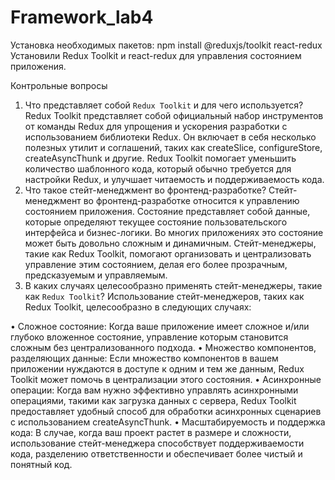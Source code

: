 # Framework_lab4

Установка необходимых пакетов:
npm install @reduxjs/toolkit react-redux
Установили Redux Toolkit и react-redux для управления состоянием приложения.

Контрольные вопросы
1.	Что представляет собой `Redux Toolkit` и для чего используется?
Redux Toolkit представляет собой официальный набор инструментов от команды Redux для упрощения и ускорения разработки с использованием библиотеки Redux. Он включает в себя несколько полезных утилит и соглашений, таких как createSlice, configureStore, createAsyncThunk и другие. Redux Toolkit помогает уменьшить количество шаблонного кода, который обычно требуется для настройки Redux, и улучшает читаемость и поддерживаемость кода.
2.	Что такое стейт-менеджмент во фронтенд-разработке?
Стейт-менеджмент во фронтенд-разработке относится к управлению состоянием приложения. Состояние представляет собой данные, которые определяют текущее состояние пользовательского интерфейса и бизнес-логики. Во многих приложениях это состояние может быть довольно сложным и динамичным. Стейт-менеджеры, такие как Redux Toolkit, помогают организовать и централизовать управление этим состоянием, делая его более прозрачным, предсказуемым и управляемым.
3.	В каких случаях целесообразно применять стейт-менеджеры, такие как `Redux Toolkit`?
Использование стейт-менеджеров, таких как Redux Toolkit, целесообразно в следующих случаях:

•	Сложное состояние: Когда ваше приложение имеет сложное и/или глубоко вложенное состояние, управление которым становится сложным без централизованного подхода.
•	Множество компонентов, разделяющих данные: Если множество компонентов в вашем приложении нуждаются в доступе к одним и тем же данным, Redux Toolkit может помочь в централизации этого состояния.
•	Асинхронные операции: Когда вам нужно эффективно управлять асинхронными операциями, такими как загрузка данных с сервера, Redux Toolkit предоставляет удобный способ для обработки асинхронных сценариев с использованием createAsyncThunk.
•	Масштабируемость и поддержка кода: В случае, когда ваш проект растет в размере и сложности, использование стейт-менеджера способствует поддерживаемости кода, разделению ответственности и обеспечивает более чистый и понятный код.
